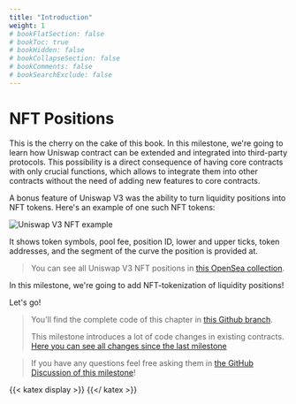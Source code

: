 ```yaml
---
title: "Introduction"
weight: 1
# bookFlatSection: false
# bookToc: true
# bookHidden: false
# bookCollapseSection: false
# bookComments: false
# bookSearchExclude: false
---
```


# NFT Positions

This is the cherry on the cake of this book. In this milestone, we're going to learn how Uniswap contract can be extended
and integrated into third-party protocols. This possibility is a direct consequence of having core contracts with only
crucial functions, which allows to integrate them into other contracts without the need of adding new features to core 
contracts.

A bonus feature of Uniswap V3 was the ability to turn liquidity positions into NFT tokens. Here's an example of one
such NFT tokens:

![Uniswap V3 NFT example](/images/milestone_6/nft_example.png)

It shows token symbols, pool fee, position ID, lower and upper ticks, token addresses, and the segment of the curve the
position is provided at.

> You can see all Uniswap V3 NFT positions in [this OpenSea collection](https://opensea.io/collection/uniswap-v3-positions).

In this milestone, we're going to add NFT-tokenization of liquidity positions!

Let's go!

> You'll find the complete code of this chapter in [this Github branch](https://github.com/Jeiwan/uniswapv3-code/tree/milestone_6).
>
> This milestone introduces a lot of code changes in existing contracts. [Here you can see all changes since the last milestone](https://github.com/Jeiwan/uniswapv3-code/compare/milestone_5...milestone_6)

> If you have any questions feel free asking them in [the GitHub Discussion of this milestone](https://github.com/Jeiwan/uniswapv3-book/discussions/categories/milestone-6-nft-positions)!

{{< katex display >}} {{</ katex >}}